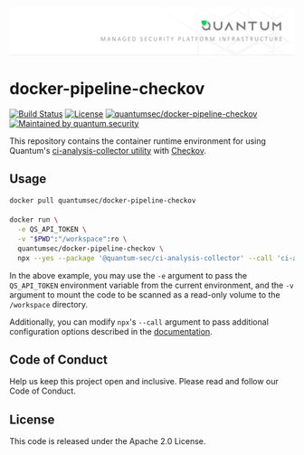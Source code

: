 ![Managed Security Platform Infrastructure by Quantum](.docs/readme-header.svg)

# docker-pipeline-checkov

[![Build Status][build_badge_image]][build_badge_link]
[![License][license_badge_image]][license_badge_link]
[![quantumsec/docker-pipeline-checkov][docker_badge_image]][docker_badge_link]
[![Maintained by quantum.security][maintained_badge_image]][maintained_badge_link]


This repository contains the container runtime environment for using Quantum's
[ci-analysis-collector utility](https://github.com/quantum-sec/ci-analysis-collector) with
[Checkov](https://github.com/bridgecrewio/checkov).

## Usage

```bash
docker pull quantumsec/docker-pipeline-checkov

docker run \
  -e QS_API_TOKEN \
  -v "$PWD":"/workspace":ro \
  quantumsec/docker-pipeline-checkov \
  npx --yes --package '@quantum-sec/ci-analysis-collector' --call 'ci-analysis-collector checkov --path /workspace'
```

In the above example, you may use the `-e` argument to pass the `QS_API_TOKEN` environment variable from the current
environment, and the `-v` argument to mount the code to be scanned as a read-only volume to the `/workspace` directory.

Additionally, you can modify `npx`'s `--call` argument to pass additional configuration options described in the
[documentation](https://github.com/quantum-sec/ci-analysis-collector#arguments).

## Code of Conduct

Help us keep this project open and inclusive. Please read and follow our Code of Conduct.

## License

This code is released under the Apache 2.0 License.

[build_badge_image]:https://dev.azure.com/quantum-sec/Quantum/_apis/build/status/quantum-sec.docker-pipeline-checkov?repoName=quantum-sec%2Fdocker-pipeline-checkov&branchName=master
[build_badge_link]:https://dev.azure.com/quantum-sec/Quantum/_build/latest?definitionId=88&repoName=quantum-sec%2Fdocker-pipeline-checkov&branchName=master
[license_badge_image]:https://img.shields.io/badge/License-Apache--2.0-008cda
[license_badge_link]:./LICENSE
[docker_badge_image]:https://img.shields.io/docker/v/quantumsec/docker-pipeline-checkov?color=008cda
[docker_badge_link]:https://hub.docker.com/repository/docker/quantumsec/docker-pipeline-checkov
[maintained_badge_image]:https://img.shields.io/badge/maintained%20by-quantum.security-00da55
[maintained_badge_link]:https://www.quantum.security?utm_source=github&utm_medium=organic_oss&utm_campaign=ci-analysis-collector
